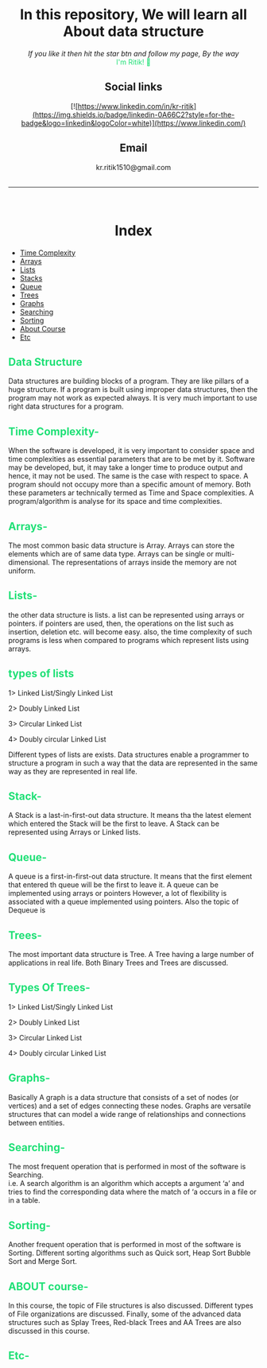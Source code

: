 <div align="center">
    <h1>In this repository, We will learn all About data structure</h1> 
    <i>If you like it then hit the star btn and follow my page, By the way </i></br> 
    <span style= "color: #1fe076">I'm Ritik! 👋</span><br>
    <h2>Social links</h2>

[![https://www.linkedin.com/in/kr-ritik](https://img.shields.io/badge/linkedin-0A66C2?style=for-the-badge&logo=linkedin&logoColor=white)](https://www.linkedin.com/)

</div>

<div align="center">
    <h2>Email</h2>
    kr.ritik1510@gmail.com
</div>

<br />

---

<br />

<div align="center">
    <h1>Index</h1>
</div>

* [Time Complexity](#time-complexity)
* [Arrays](#arrays)
* [Lists](#lists)
* [Stacks](#stack)
* [Queue](#queue)
* [Trees](#trees)
* [Graphs](#graphs)
* [Searching](#searching)
* [Sorting](#sorting)
* [About Course](#about-course)
* [Etc](#etc)
  

<div>
    <h2>
        <span style= "color: #1fe076">Data Structure</span>
    </h2>
    <p> 
        Data structures are building blocks of a program. They are like pillars of a huge structure. If a program is built using improper data structures, then the program may not work as expected always. It is very much important to use right data structures for a program.
    </p>
</div>

<div>
    <h2>
        <span style= "color: #1fe076">Time Complexity-</span>
    </h2>
    <p> 
        When the software is developed, it is very important to consider space and time complexities as essential parameters that are to be met by it. Software may be developed, but, it may take a longer time to produce output and hence, it may not be used. The same is the case with respect to space. A program should not occupy more than a specific amount of memory. Both these parameters ar technically termed as Time and Space complexities. A program/algorithm is analyse for its space and time complexities. 
    </p>
</div>
<div>
    <h2>
        <span style= "color: #1fe076">Arrays-</span>
    </h2>
    <p>
        The most common basic data structure is Array. Arrays can store the elements which are of same data type. Arrays can be single or multi-dimensional. The representations of arrays inside the memory are not uniform.
    </p> 
</div>

<div>
    <h2>
        <span style= "color: #1fe076">Lists-</span>
    </h2>
</div>
<p>

</p>
the other data structure is lists. a list can be represented using arrays or
pointers. if pointers are used, then, the operations on the list such as insertion,
deletion etc. will become easy. also, the time complexity of such programs is less
when compared to programs which represent lists using arrays. 

<div>
    <h2>
        <span style= "color: #1fe076">types of lists</span>
    </h2>
    <p>1> Linked List/Singly Linked List </p>
    <p>2> Doubly Linked List </p>
    <p>3> Circular Linked List </p>
    <p>4> Doubly circular Linked List </p>
    <p>
        Different types of lists are exists. Data structures enable a programmer to structure a program in such a way that the data are represented in the same way as they are represented in real life. <br>
    </p>
</div>

<div>
    <h2>
        <span style= "color: #1fe076">Stack-</span>
    </h2>
    </div>
    <p> A Stack is a last-in-first-out data structure. It means tha the latest element which entered the Stack will be the first to leave. A Stack can be represented using Arrays or Linked lists.
    </p>
</div>

<div>
    <h2>
        <span style= "color: #1fe076">Queue-</span>
    </h2>
    <p>
        A queue is a first-in-first-out data structure. It means that the first element that entered th queue will be the first to leave it. A queue can be implemented using arrays or pointers However, a lot of flexibility is associated with a queue implemented using pointers. Also the topic of Dequeue is
    </p>
</div>

<div>
    <h2>
        <span style= "color: #1fe076">Trees-</span>
    </h2>
    <p> 
        The most important data structure is Tree. A Tree  having a large number of applications in real life. Both Binary Trees and Trees are discussed.<br>
    </p>
</div>

<div>
    <h2>
        <span style= "color: #1fe076">Types Of Trees-</span>
    </h2>
    <p>1> Linked List/Singly Linked List </p>
    <p>2> Doubly Linked List </p>
    <p>3> Circular Linked List </p>
    <p>4> Doubly circular Linked List </p>
</div>

<div>
    <h2>
        <span style= "color: #1fe076">Graphs-</span>
    </h2>
    </p> 
        Basically A graph is a data structure that consists of a set of nodes (or vertices) and a set of edges connecting these nodes. Graphs are versatile structures that can model a wide range of relationships and connections between entities.
    <p>
</div>

<div>
    <h2>
        <span style= "color: #1fe076">Searching-</span>
    </h2>
    <p> The most frequent operation that is performed in most of the software is Searching.<br> i.e. A search algorithm is an algorithm which accepts a argument ‘a’ and tries to find the corresponding data where the match of ‘a occurs in a file or in a table.</p>
</div>

<div>
    <h2>
        <span style= "color: #1fe076">Sorting-</span>
    </h2>
    </p> Another frequent operation that is performed in most of the software is Sorting. Different sorting algorithms such as Quick sort, Heap Sort Bubble Sort and Merge Sort. 
    </p>
</div>

<div>
    <h2>
        <span style= "color: #1fe076">ABOUT course-</span>
    </h2>
    <p>In this course, the topic of File structures is also discussed. Different types of File organizations are discussed. Finally, some of the advanced data structures such as Splay Trees, Red-black Trees and AA Trees are also discussed in this course.
    </p>
</div>


<div>
    <h2>
        <span style= "color: #1fe076">Etc-</span>
    </h2>
</div>
